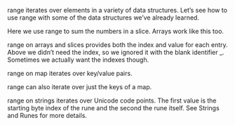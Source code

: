 range iterates over elements in a variety of data structures. Let’s see how to use range with some of the data
structures we’ve already learned.

Here we use range to sum the numbers in a slice. Arrays work like this too.

range on arrays and slices provides both the index and value for each entry. 
Above we didn’t need the index, so we ignored it with the blank identifier _. Sometimes we actually want the indexes though.

range on map iterates over key/value pairs.

range can also iterate over just the keys of a map.

range on strings iterates over Unicode code points. The first value is the starting byte index of the rune and the second the rune itself. See Strings and Runes for more details.